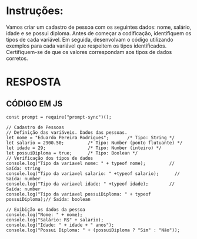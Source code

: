 # Instruções:

Vamos criar um cadastro de pessoa com os seguintes dados: nome, salário, idade e se possui diploma. Antes de começar a codificação, identifiquem os tipos de cada variável. Em seguida, desenvolvam o código utilizando exemplos para cada variável que respeitem os tipos identificados. Certifiquem-se de que os valores correspondam aos tipos de dados corretos.

# RESPOSTA

## CÓDIGO EM JS

```JS
const prompt = require("prompt-sync")();

// Cadastro de Pessoas
// Definição das variáveis. Dados das pessoas.
let nome = "Eduardo Pereira Rodrigues";       /* Tipo: String */
let salario = 2900.50;         /* Tipo: Number (ponto flutuante) */
let idade = 29;                /* Tipo: Number (inteiro) */
let possuiDiploma = true;      /* Tipo: Boolean */
// Verificação dos tipos de dados
console.log("Tipo da variavel nome: " + typeof nome);         // Saída: string
console.log("Tipo da variavel salario: " +typeof salario);      // Saída: number
console.log("Tipo da variavel idade: " +typeof idade);        // Saída: number
console.log("Tipo da variavel possuiDiploma: " + typeof possuiDiploma);// Saída: boolean

// Exibição os dados da pessoa
console.log("Nome: " + nome);
console.log("Salário: R$" + salario);
console.log("Idade: " + idade + " anos");
console.log("Possui Diploma: " + (possuiDiploma ? "Sim" : "Não"));
```




